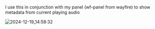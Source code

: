I use this in conjunction with my panel (wf-panel from wayfire) to show metadata from current playing audio

![2024-12-19_14:58:32](https://github.com/user-attachments/assets/82088b1b-9d56-450b-b5b2-7b689fc39cb8)
